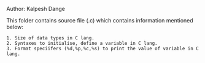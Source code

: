 Author: Kalpesh Dange

This folder contains source file (.c) which contains information mentioned below:

	1. Size of data types in C lang.
	2. Syntaxes to initialise, define a variable in C lang.
	3. Format speciifers (%d,%p,%c,%s) to print the value of variable in C lang.